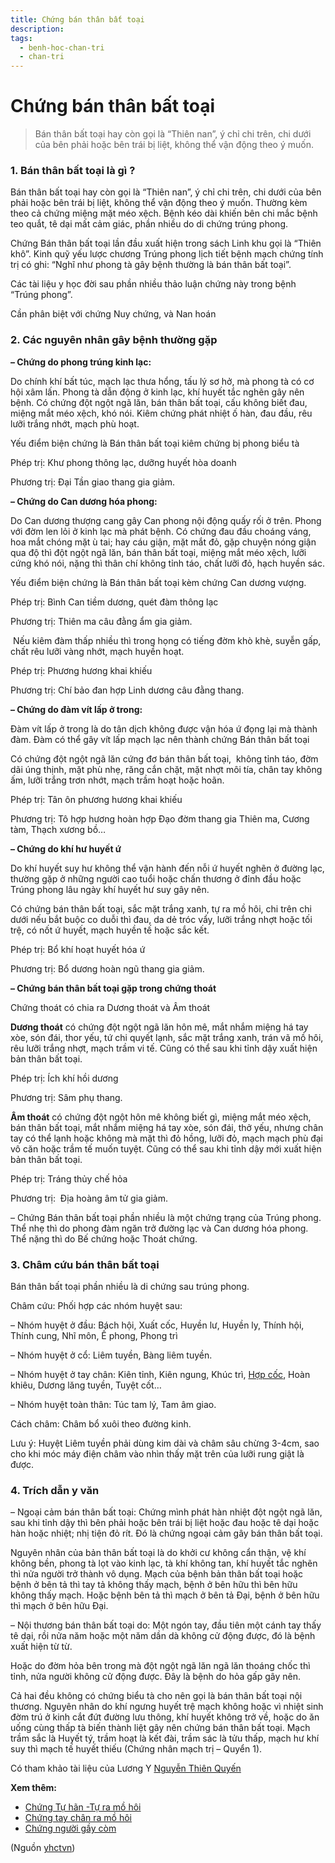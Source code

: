 ```yaml
---
title: Chứng bán thân bất toại
description: 
tags:
  - benh-hoc-chan-tri
  - chan-tri
---
```


# Chứng bán thân bất toại 

> Bán thân bất toại hay còn gọi là “Thiên nan”, ý chỉ chi trên, chi dưới của bên phải hoặc bên trái bị liệt, không thể vận động theo ý muốn. 

### 1. Bán thân bất toại là gì ?

Bán thân bất toại hay còn gọi là “Thiên nan”, ý chỉ chi trên, chi dưới của bên phải hoặc bên trái bị liệt, không thể vận động theo ý muốn. Thường kèm theo cả chứng miệng mặt méo xệch. Bệnh kéo dài khiến bên chi mắc bệnh teo quắt, tê dại mất cảm giác, phần nhiều do di chứng trúng phong.

Chứng Bán thân bất toại lần đầu xuất hiện trong sách Linh khu gọi là “Thiên khô”. Kinh quỹ yếu lược chương Trúng phong lịch tiết bệnh mạch chứng tính trị có ghi: “Nghĩ như phong tà gây bệnh thường là bán thân bất toại”. 

Các tài liệu y học đời sau phần nhiều thảo luận chứng này trong bệnh “Trúng phong”.

Cần phân biệt với chứng Nuy chứng, và Nan hoán 

### 2. Các nguyên nhân gây bệnh thường gặp

**– Chứng do phong trúng kinh lạc:** 

Do chính khí bất túc, mạch lạc thưa hổng, tấu lý sơ hở, mà phong tà có cơ hội xâm lấn. Phong tà dẫn động ở kinh lạc, khí huyết tắc nghẽn gây nên bệnh. Có chứng đột ngột ngã lăn, bán thân bất toại, cấu không biết đau, miệng mắt méo xệch, khó nói. Kiêm chứng phát nhiệt ố hàn, đau đầu, rêu lưỡi trắng nhớt, mạch phù hoạt.

Yếu điểm biện chứng là Bán thân bất toại kiêm chứng bị phong biểu tà

Phép trị: Khư phong thông lạc, dưỡng huyết hòa doanh 

Phương trị: Đại Tần giao thang gia giảm. 

**– Chứng do Can dương hóa phong:** 

Do Can dương thượng cang gây Can phong nội động quấy rối ở trên. Phong với đờm len lỏi ở kinh lạc mà phát bệnh. Có chứng đau đầu choáng váng, hoa mắt chóng mặt ù tai; hay cáu giận, mặt mắt đỏ, gặp chuyện nóng giận qua độ thì đột ngột ngã lăn, bán thân bất toại, miệng mắt méo xệch, lưỡi cứng khó nói, nặng thì thân chí không tỉnh táo, chất lưỡi đỏ, hạch huyền sác.

Yếu điểm biện chứng là Bán thân bất toại kèm chứng Can dương vượng.

Phép trị: Bình Can tiềm dương, quét đàm thông lạc 

Phương trị: Thiên ma câu đằng ẩm gia giảm.

 Nếu kiêm đàm thấp nhiều thì trong họng có tiếng đờm khò khè, suyễn gấp, chất rêu lưỡi vàng nhớt, mạch huyền hoạt. 

Phép trị: Phương hương khai khiếu 

Phương trị: Chí bảo đan hợp Linh dương câu đằng thang. 

**– Chứng do đàm vít lấp ở trong:** 

Đàm vít lấp ở trong là do tân dịch không được vận hóa ứ đọng lại mà thành đàm. Đàm có thể gây vít lấp mạch lạc nên thành chứng Bán thân bất toại

Có chứng đột ngột ngã lăn cứng đơ bán thân bất toại,  không tỉnh táo, đờm dãi úng thịnh, mặt phù nhẹ, răng cắn chặt, mặt nhợt môi tía, chân tay không ấm, lưỡi trắng trơn nhớt, mạch trầm hoạt hoặc hoãn.

Phép trị: Tân ôn phương hương khai khiếu 

Phương trị: Tô hợp hương hoàn hợp Đạo đờm thang gia Thiên ma, Cương tàm, Thạch xương bồ…

**– Chứng do khí hư huyết ứ** 

Do khí huyết suy hư không thể vận hành đến nỗi ứ huyết nghẽn ở đường lạc, thường gặp ở những người cao tuổi hoặc chấn thương ở đỉnh đầu hoặc Trúng phong lâu ngày khí huyết hư suy gây nên. 

Có chứng bán thân bất toại, sắc mặt trắng xanh, tự ra mồ hôi, chi trên chi dưới nếu bắt buộc co duỗi thì đau, da dẻ tróc vẩy, lưỡi trắng nhợt hoặc tối trệ, có nốt ứ huyết, mạch huyền tế hoặc sắc kết.

Phép trị: Bổ khí hoạt huyết hóa ứ 

Phương trị: Bổ dương hoàn ngũ thang gia giảm. 

**– Chứng bán thân bất toại gặp trong chứng thoát**

Chứng thoát có chia ra Dương thoát và Âm thoát

**Dương thoát** có chứng đột ngột ngã lăn hôn mê, mắt nhắm miệng há tay xòe, són đái, thor yếu, tứ chi quyết lạnh, sắc mặt trắng xanh, trán vã mồ hôi, rêu lưỡi trắng nhợt, mạch trầm vi tế. Cũng có thể sau khi tỉnh dậy xuất hiện bản thân bất toại.

Phép trị: Ích khí hồi dương

Phương trị: Sâm phụ thang. 

**Âm thoát** có chứng đột ngột hôn mê không biết gì, miệng mắt méo xệch,  bán thân bất toại, mắt nhắm miệng há tay xòe, són đái, thở yếu, nhưng chân tay có thể lạnh hoặc không mà mặt thì đỏ hồng, lưỡi đỏ, mạch mạch phù đại vô căn hoặc trầm tế muốn tuyệt. Cũng có thể sau khi tỉnh dậy mới xuất hiện bản thân bất toại.

Phép trị: Tráng thủy chế hỏa 

Phương trị:  Địa hoàng âm tử gia giảm.

– Chứng Bán thân bất toại phần nhiều là một chứng trạng của Trúng phong. Thể nhẹ thì do phong đàm ngăn trở đường lạc và Can dương hóa phong. Thể nặng thì do Bế chứng hoặc Thoát chứng. 

### 3. Châm cứu bán thân bất toại

Bán thân bất toại phần nhiều là di chứng sau trúng phong.

Châm cứu: Phối hợp các nhóm huyệt sau:

– Nhóm huyệt ở đầu: Bách hội, Xuất cốc, Huyền lư, Huyền ly, Thính hội, Thính cung, Nhĩ môn, Ế phong, Phong trì

– Nhóm huyệt ở cổ: Liêm tuyền, Bàng liêm tuyền.

– Nhóm huyệt ở tay chân: Kiên tỉnh, Kiên ngung, Khúc trì, [Hợp cốc](/yhctvn/huyet-hop-coc-%e5%90%88-%e8%b0%b7/), Hoàn khiêu, Dương lăng tuyền, Tuyệt cốt…

– Nhóm huyệt toàn thân: Túc tam lý, Tam âm giao.

Cách châm: Châm bổ xuôi theo đường kinh.

Lưu ý: Huyệt Liêm tuyền phải dùng kim dài và châm sâu chừng 3-4cm, sao cho khi móc máy điện châm vào nhìn thấy mặt trên của lưỡi rung giật là được.

### 4. Trích dẫn y văn

– Ngoại cảm bán thân bất toại: Chứng mình phát hàn nhiệt đột ngột ngã lăn, sau khi tỉnh dậy thì bên phải hoặc bên trái bị liệt hoặc đau hoặc tê dại hoặc hàn hoặc nhiệt; nhị tiện đỏ rít. Đó là chứng ngoại cảm gây bán thân bất toại.

Nguyên nhân của bản thân bất toại là do khởi cư không cẩn thận, vệ khí không bền, phong tà lọt vào kinh lạc, tà khí không tan, khí huyết tắc nghẽn thì nửa người trở thành vô dụng. Mạch của bệnh bản thân bất toại hoặc bệnh ở bên tả thì tay tả không thấy mạch, bệnh ở bên hữu thì bên hữu không thấy mạch. Hoặc bệnh bên tả thì mạch ở bên tả Đại, bệnh ở bên hữu thì mạch ở bên hữu Đại.

– Nội thương bán thân bất toại do: Một ngón tay, đầu tiên một cánh tay thấy tê dại, rồi nửa năm hoặc một năm dần dà không cử động được, đó là bệnh xuất hiện từ từ. 

Hoặc do đờm hỏa bên trong mà đột ngột ngã lăn ngã lăn thoáng chốc thì tỉnh, nửa người không cử động được. Đây là bệnh do hỏa gấp gây nên. 

Cả hai đều không có chứng biểu tà cho nên gọi là bán thân bất toại nội thương. Nguyên nhân do khí ngưng huyết trệ mạch không hoặc vì nhiệt sinh đờm trú ở kinh cắt đứt đường lưu thông, khí huyết không trở về, hoặc do ăn uống cùng thấp tà biến thành liệt gây nên chứng bán thân bất toại. Mạch trầm sắc là Huyết tý, trầm hoạt là kết đài, trầm sác là tửu thấp, mạch hư khí suy thì mạch tế huyết thiếu (Chứng nhân mạch trị – Quyển 1).

Có tham khảo tài liệu của Lương Y [Nguyễn Thiên Quyến](/yhctvn/author/nguyenthienquyen/)

**Xem thêm:**

* [Chứng Tự hãn -Tự ra mồ hôi](/yhctvn/chung-tu-han-tu-ra-mo-hoi/)
* [Chứng tay chân ra mồ hôi](/yhctvn/chung-tay-chan-ra-mo-hoi/)
* [Chứng người gầy còm](/yhctvn/chung-gay-com-tieu-sau/)

(Nguồn <a href="https://yhctvn.com/chung-ban-than-bat-toai/" target="_blank">yhctvn</a>)
